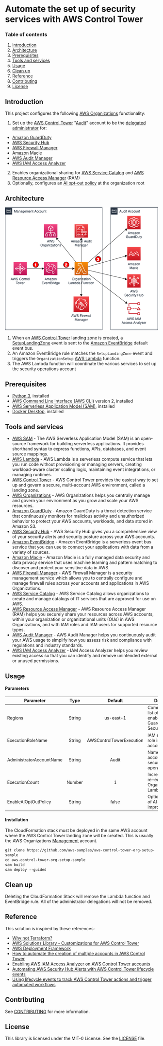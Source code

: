 # Automate the set up of security services with AWS Control Tower

### Table of contents

1. [Introduction](#introduction)
2. [Architecture](#architecture)
3. [Prerequisites](#prerequisites)
4. [Tools and services](#tools-and-services)
5. [Usage](#usage)
6. [Clean up](#clean-up)
7. [Reference](#reference)
8. [Contributing](#contributing)
9. [License](#license)

## Introduction

This project configures the following [AWS Organizations](https://aws.amazon.com/organizations/) functionality:

1. Set up the [AWS Control Tower](https://aws.amazon.com/controltower/) "[Audit](https://docs.aws.amazon.com/controltower/latest/userguide/how-control-tower-works.html#what-is-audit)" account to be the [delegated administrator](https://docs.aws.amazon.com/organizations/latest/userguide/orgs_integrate_services_list.html) for:

- [Amazon GuardDuty](https://aws.amazon.com/guardduty/)
- [AWS Security Hub](https://aws.amazon.com/securityhub/)
- [AWS Firewall Manager](https://aws.amazon.com/firewall-manager/)
- [Amazon Macie](https://aws.amazon.com/macie/)
- [AWS Audit Manager](https://aws.amazon.com/audit-manager/)
- [AWS IAM Access Analyzer](https://aws.amazon.com/iam/features/analyze-access/)

2. Enables organizational sharing for [AWS Service Catalog](https://aws.amazon.com/servicecatalog/) and [AWS Resource Access Manager](https://aws.amazon.com/ram/) (RAM)
3. Optionally, configures an [AI opt-out policy](https://docs.aws.amazon.com/organizations/latest/userguide/orgs_manage_policies_ai-opt-out.html) at the organization root

## Architecture

![architecture](doc/architecture.png)

1. When an [AWS Control Tower](https://aws.amazon.com/controltower/) landing zone is created, a [SetupLandingZone](https://docs.aws.amazon.com/controltower/latest/userguide/lifecycle-events.html#setup-landing-zone) event is sent to the [Amazon EventBridge](https://aws.amazon.com/eventbridge/) default event bus.
2. An Amazon EventBridge rule matches the `SetupLandingZone` event and triggers the `OrganizationSetup` [AWS Lambda](https://aws.amazon.com/lambda/) function.
3. The AWS Lambda function will coordinate the various services to set up the security operations account

## Prerequisites

- [Python 3](https://www.python.org/downloads/), installed
- [AWS Command Line Interface (AWS CLI)](https://docs.aws.amazon.com/cli/latest/userguide/install-cliv2.html) version 2, installed
- [AWS Serverless Application Model (SAM)](https://docs.aws.amazon.com/serverless-application-model/latest/developerguide/serverless-getting-started.html), installed
- [Docker Desktop](https://www.docker.com/products/docker-desktop), installed

## Tools and services

- [AWS SAM](https://aws.amazon.com/serverless/sam/) - The AWS Serverless Application Model (SAM) is an open-source framework for building serverless applications. It provides shorthand syntax to express functions, APIs, databases, and event source mappings.
- [AWS Lambda](https://aws.amazon.com/lambda/) - AWS Lambda is a serverless compute service that lets you run code without provisioning or managing servers, creating workload-aware cluster scaling logic, maintaining event integrations, or managing runtimes.
- [AWS Control Tower](https://aws.amazon.com/controltower/) - AWS Control Tower provides the easiest way to set up and govern a secure, multi-account AWS environment, called a landing zone.
- [AWS Organizations](https://aws.amazon.com/organizations/) - AWS Organizations helps you centrally manage and govern your environment as you grow and scale your AWS resources.
- [Amazon GuardDuty](https://aws.amazon.com/guardduty/) - Amazon GuardDuty is a threat detection service that continuously monitors for malicious activity and unauthorized behavior to protect your AWS accounts, workloads, and data stored in Amazon S3.
- [AWS Security Hub](https://aws.amazon.com/securityhub/) - AWS Security Hub gives you a comprehensive view of your security alerts and security posture across your AWS accounts.
- [Amazon EventBridge](https://aws.amazon.com/eventbridge/) - Amazon EventBridge is a serverless event bus service that you can use to connect your applications with data from a variety of sources.
- [Amazon Macie](https://aws.amazon.com/macie/) - Amazon Macie is a fully managed data security and data privacy service that uses machine learning and pattern matching to discover and protect your sensitive data in AWS.
- [AWS Firewall Manager](https://aws.amazon.com/firewall-manager/) - AWS Firewall Manager is a security management service which allows you to centrally configure and manage firewall rules across your accounts and applications in AWS Organizations.
- [AWS Service Catalog](https://aws.amazon.com/servicecatalog/) - AWS Service Catalog allows organizations to create and manage catalogs of IT services that are approved for use on AWS.
- [AWS Resource Access Manager](https://aws.amazon.com/ram/) - AWS Resource Access Manager (RAM) helps you securely share your resources across AWS accounts, within your organization or organizational units (OUs) in AWS Organizations, and with IAM roles and IAM users for supported resource types.
- [AWS Audit Manager](https://aws.amazon.com/audit-manager/) - AWS Audit Manager helps you continuously audit your AWS usage to simplify how you assess risk and compliance with regulations and industry standards.
- [AWS IAM Access Analyzer](https://aws.amazon.com/iam/features/analyze-access/) - IAM Access Analyzer helps you review existing access so that you can identify and remove unintended external or unused permissions.

## Usage

#### Parameters

| Parameter                |  Type  |         Default          | Description                                                                                                                                     |
| ------------------------ | :----: | :----------------------: | ----------------------------------------------------------------------------------------------------------------------------------------------- |
| Regions                  | String |        us-east-1         | Comma-delimited list of regions to enable for GuardDuty and Security Hub                                                                        |
| ExecutionRoleName        | String | AWSControlTowerExecution | IAM execution role in each new account                                                                                                          |
| AdministratorAccountName | String |          Audit           | Name of the AWS account to use for security operations                                                                                          |
| ExecutionCount           | Number |            1             | Increment value to re-execute OrganizationSetup Lambda function                                                                                 |
| EnableAIOptOutPolicy     | String |          false           | Optionally [opt-out](https://docs.aws.amazon.com/organizations/latest/userguide/orgs_manage_policies_ai-opt-out.html) of AI-service improvement |

#### Installation

The CloudFormation stack must be deployed in the same AWS account where the AWS Control Tower landing zone will be created. This is usually the AWS Organizations [Management](https://docs.aws.amazon.com/organizations/latest/userguide/orgs_getting-started_concepts.html#account) account.

```
git clone https://github.com/aws-samples/aws-control-tower-org-setup-sample
cd aws-control-tower-org-setup-sample
sam build
sam deploy --guided
```

## Clean up

Deleting the CloudFormation Stack will remove the Lambda function and EventBridge rule. All of the administrator delegations will not be removed.

## Reference

This solution is inspired by these references:

- [Why not Terraform?](https://www.linkedin.com/pulse/why-terraform-justin-plock/)
- [AWS Solutions Library - Customizations for AWS Control Tower](https://aws.amazon.com/solutions/implementations/customizations-for-aws-control-tower/)
- [AWS Deployment Framework](https://github.com/awslabs/aws-deployment-framework)
- [How to automate the creation of multiple accounts in AWS Control Tower](https://aws.amazon.com/blogs/mt/how-to-automate-the-creation-of-multiple-accounts-in-aws-control-tower/)
- [Enabling AWS IAM Access Analyzer on AWS Control Tower accounts](https://aws.amazon.com/blogs/mt/enabling-aws-identity-and-access-analyzer-on-aws-control-tower-accounts/)
- [Automating AWS Security Hub Alerts with AWS Control Tower lifecycle events](https://aws.amazon.com/blogs/mt/automating-aws-security-hub-alerts-with-aws-control-tower-lifecycle-events/)
- [Using lifecycle events to track AWS Control Tower actions and trigger automated workflows](https://aws.amazon.com/blogs/mt/using-lifecycle-events-to-track-aws-control-tower-actions-and-trigger-automated-workflows/)

## Contributing

See [CONTRIBUTING](CONTRIBUTING.md#security-issue-notifications) for more information.

## License

This library is licensed under the MIT-0 License. See the [LICENSE](LICENSE) file.
